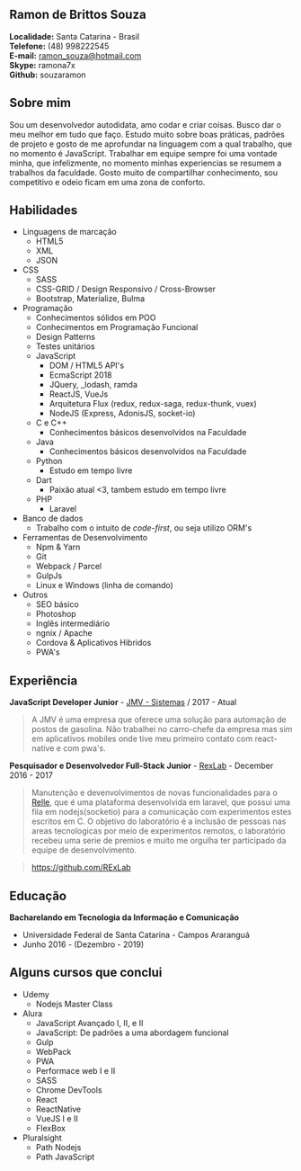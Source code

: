 
## Ramon de Brittos Souza
**Localidade:** Santa Catarina - Brasil<br>
**Telefone:** (48) 998222545<br>
**E-mail:** ramon_souza@hotmail.com<br>
**Skype:** ramona7x<br>
**Github:** souzaramon

## Sobre mim
Sou um desenvolvedor autodidata, amo codar e criar coisas. Busco dar o meu melhor em tudo que faço. Estudo muito sobre boas práticas, padrões de projeto e gosto de me aprofundar na linguagem com a qual trabalho, que no momento é JavaScript. Trabalhar em equipe sempre foi uma vontade minha, que infelizmente, no momento minhas experiencias se resumem a trabalhos da faculdade. Gosto muito de compartilhar conhecimento, sou competitivo e odeio ficam em uma zona de conforto. 

## Habilidades

- Linguagens de marcação
	- HTML5
	- XML
	- JSON
- CSS
	- SASS
	- CSS-GRID / Design Responsivo / Cross-Browser
	- Bootstrap, Materialize, Bulma
- Programação
	- Conhecimentos sólidos em POO
	- Conhecimentos em Programação Funcional
	- Design Patterns
	- Testes unitários
	- JavaScript
		- DOM / HTML5 API's
		- EcmaScript 2018
		- JQuery, _lodash, ramda
		- ReactJS, VueJs
		- Arquitetura Flux (redux, redux-saga, redux-thunk, vuex)
		- NodeJS (Express, AdonisJS, socket-io)
	- C e C++
		- Conhecimentos básicos desenvolvidos na Faculdade
	- Java
		- Conhecimentos básicos desenvolvidos na Faculdade
	- Python
		- Estudo em tempo livre
	- Dart
		- Paixão atual <3, tambem estudo em tempo livre
	- PHP
		- Laravel
- Banco de dados
	- Trabalho com o intuito de *code-first*, ou seja utilizo ORM's
- Ferramentas de Desenvolvimento
	- Npm & Yarn
	- Git
	- Webpack / Parcel
	- GulpJs
	- Linux e Windows (linha de comando)
- Outros
	- SEO básico
	- Photoshop
	- Inglês intermediário
	- ngnix / Apache
	- Cordova & Aplicativos Hibridos
	- PWA's


## Experiência

**JavaScript Developer Junior** - [JMV - Sistemas](sgap.com.br) / 2017 - Atual
> A JMV é uma empresa que oferece uma solução para automação de postos de gasolina. Não trabalhei no carro-chefe da empresa mas sim em aplicativos mobiles onde tive meu primeiro contato com react-native e com pwa's.

**Pesquisador e Desenvolvedor Full-Stack Junior** - [RexLab](rexlab.ufsc.br) - December 2016 - 2017
> Manutenção e devenvolvimentos de novas funcionalidades para o [Relle](relle.ufsc.br), que é uma plataforma desenvolvida em laravel, que possui uma fila em nodejs(socketio) para a comunicação com experimentos estes escritos em C. O objetivo do laboratório é a inclusão de pessoas nas areas tecnologicas por meio de experimentos remotos, o laboratório recebeu uma serie de premios e muito me orgulha ter participado da equipe de desenvolvimento.

> https://github.com/RExLab

## Educação

**Bacharelando em Tecnologia da Informação e Comunicação** 
- Universidade Federal de Santa Catarina - Campos Araranguá
- Junho 2016 - (Dezembro - 2019)

## Alguns cursos que conclui

* Udemy
    - Nodejs Master Class
* Alura 
    - JavaScript Avançado I, II, e II
    - JavaScript: De padrões a uma abordagem funcional
    - Gulp
    - WebPack
    - PWA
    - Performace web I e II
    - SASS
    - Chrome DevTools
    - React
    - ReactNative
    - VueJS I e II
    - FlexBox
* Pluralsight
    - Path Nodejs
    - Path JavaScript

